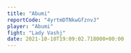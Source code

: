 ```yaml
---
title: "Abumi"
reportCode: "4yrtmDTNkwGfznvJ"
player: "Abumi"
fight: "Lady Vashj"
date: 2021-10-10T19:09:02.718000+00:00
---
```

